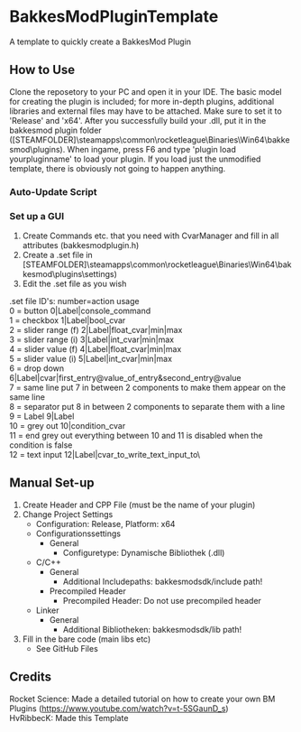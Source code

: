 # BakkesModPluginTemplate
A template to quickly create a BakkesMod Plugin

## How to Use
Clone the reposetory to your PC and open it in your IDE. The basic model for creating the plugin is included; for more in-depth plugins, additional libraries and external files may have to be attached.
Make sure to set it to 'Release' and 'x64'. After you successfully build your .dll, put it in the bakkesmod plugin folder ([STEAMFOLDER]\steamapps\common\rocketleague\Binaries\Win64\bakkesmod\plugins).
When ingame, press F6 and type 'plugin load yourpluginname' to load your plugin. If you load just the unmodified template, there is obviously not going to happen anything.

### Auto-Update Script

### Set up a GUI
1. Create Commands etc. that you need with CvarManager and fill in all attributes (bakkesmodplugin.h)
2. Create a .set file in [STEAMFOLDER]\steamapps\common\rocketleague\Binaries\Win64\bakkesmod\plugins\settings)
3. Edit the .set file as you wish

.set file ID's:
number=action        	usage\
0 = button           	0|Label|console_command\
1 = checkbox         	1|Label|bool_cvar\
2 = slider range (f) 	2|Label|float_cvar|min|max\
3 = slider range (i)	3|Label|int_cvar|min|max\
4 = slider value (f)  	4|Label|float_cvar|min|max\
5 = slider value (i)   	5|Label|int_cvar|min|max\
6 = drop down         	6|Label|cvar|first_entry@value_of_entry&second_entry@value\
7 = same line           put 7 in between 2 components to make them appear on the same line\
8 = separator           put 8 in between 2 components to separate them with a line\
9 = Label               9|Label\
10 = grey out           10|condition_cvar\
11 = end grey out    	everything between 10 and 11 is disabled when the condition is false\
12 = text input         12|Label|cvar_to_write_text_input_to\

## Manual Set-up
1. Create Header and CPP File (must be the name of your plugin)
2. Change Project Settings
	- Configuration: Release, Platform: x64
	- Configurationssettings
		- General
			- Configuretype: Dynamische Bibliothek (.dll)
	- C/C++
		- General
			- Additional Includepaths: bakkesmodsdk/include path!
		- Precompiled Header
			- Precompiled Header: Do not use precompiled header
	- Linker
		- General
			- Additional Bibliotheken: bakkesmodsdk/lib path!
3. Fill in the bare code (main libs etc)
	- See GitHub Files

## Credits
Rocket Science: Made a detailed tutorial on how to create your own BM Plugins (https://www.youtube.com/watch?v=t-5SGaunD_s)\
HvRibbecK: Made this Template
